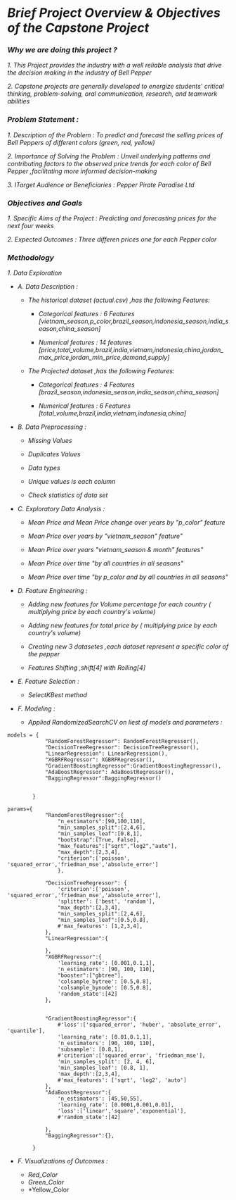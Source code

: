 

# *Brief Project Overview & Objectives of the Capstone Project*

### *Why we are doing this project ?*

  *1. This Project provides the industry with a well reliable analysis that drive the decision making in the industry of Bell Pepper*

  *2. Capstone projects are generally developed to energize students' critical thinking, problem-solving, oral communication, research, and teamwork abilities*

  ### *Problem Statement :*

  *1. Description of the Problem :   To predict and forecast the selling prices of Bell Peppers of different colors (green, red, yellow)*

  *2. Importance of Solving the Problem :  Unveil underlying patterns and contributing factors to the observed price trends for each color of Bell Pepper ,facilitating more informed decision-making*

  *3. ITarget Audience or Beneficiaries : Pepper Pirate Paradise Ltd*

  ### *Objectives and Goals*

  *1. Specific Aims of the Project : Predicting and forecasting prices for the next four weeks*

  *2. Expected Outcomes : Three differen prices one for each Pepper color*

  ### *Methodology*

  *1. Data Exploration*

   * *A. Data Description :*

     * *The historical dataset (actual.csv) ,has the following Features:*
     
       * *Categorical features :  6 Features  [vietnam_season,p_color,brazil_season,indonesia_season,india_season,china_season]*
     
       * *Numerical features : 14 features [price,total_volume,brazil,india,vietnam,indonesia,china,jordan_max_price,jordan_min_price,demand,supply]*

     * *The Projected dataset ,has the following Features:*
     
       * *Categorical features :  4 Features 
           [brazil_season,indonesia_season,india_season,china_season]*
     
       * *Numerical features :  6 Features 
           [total_volume,brazil,india,vietnam,indonesia,china]*  

   * *B. Data Preprocessing :*

     * *Missing Values*

     * *Duplicates Values*

     * *Data types*

     * *Unique values is each column*

     * *Check statistics of data set*


   * *C. Exploratory Data Analysis :*

     * *Mean Price and Mean Price change over years by "p_color" feature*

     * *Mean Price over years by "vietnam_season" feature"*

     * *Mean Price over years "vietnam_season & month" features"*

     * *Mean Price over time "by all countries in all seasons"*

     * *Mean Price over time "by p_color and by all countries in all seasons"*  

   * *D. Feature Engineering :*

     * *Adding new features for Volume percentage for each country ( multiplying price by each country's volume)*

     * *Adding new features for total price by ( multiplying price by each country's volume)*

     * *Creating new 3 datasetes ,each dataset represent a specific color of the pepper*

     * *Features Shifting ,shift[4] with Rolling[4]*



   * *E. Feature Selection :*

     * *SelectKBest method*

   * *F. Modeling :*

     * *Applied RandomizedSearchCV on liest of models and parameters :*





    models = {
                "RandomForestRegressor": RandomForestRegressor(),
                "DecisionTreeRegressor": DecisionTreeRegressor(),
                "LinearRegression": LinearRegression(),
                "XGBRFRegressor": XGBRFRegressor(),
                "GradientBoostingRegressor":GradientBoostingRegressor(),
                "AdaBoostRegressor": AdaBoostRegressor(),
                "BaggingRegressor":BaggingRegressor()
                
                
            }

    params={        
                "RandomForestRegressor":{
                    "n_estimators":[90,100,110], 
                    "min_samples_split":[2,4,6],
                    "min_samples_leaf":[0.8,1],
                    "bootstrap":[True, False],                                                                                                    
                    "max_features":["sqrt","log2","auto"],                                     
                    "max_depth":[2,3,4],
                    "criterion":['poisson', 'squared_error','friedman_mse','absolute_error']
                    },

                "DecisionTreeRegressor": {
                    'criterion':['poisson', 'squared_error','friedman_mse','absolute_error'],
                    'splitter': ['best', 'random'],
                    "max_depth":[2,3,4], 
                    "min_samples_split":[2,4,6],
                    "min_samples_leaf":[0.5,0.8],
                    #'max_features': [1,2,3,4],
                },
                "LinearRegression":{

                },
                "XGBRFRegressor":{
                    'learning_rate': [0.001,0.1,1],
                    'n_estimators': [90, 100, 110], 
                    "booster":["gbtree"],
                    'colsample_bytree': [0.5,0.8], 
                    'colsample_bynode': [0.5,0.8],
                    'random_state':[42]
                },

                
                "GradientBoostingRegressor":{
                    #'loss':['squared_error', 'huber', 'absolute_error', 'quantile'],
                    'learning_rate': [0.01,0.1,1],
                    'n_estimators': [90, 100, 110],
                    'subsample': [0.8,1],
                    #'criterion':['squared_error', 'friedman_mse'],
                    'min_samples_split': [2, 4, 6],
                    'min_samples_leaf': [0.8, 1],
                    'max_depth':[2,3,4],
                    #'max_features': ['sqrt', 'log2', 'auto']
                },
                "AdaBoostRegressor":{
                    'n_estimators': [45,50,55],
                    'learning_rate': [0.0001,0.001,0.01],
                    'loss':['linear','square','exponential'],
                    #'random_state':[42]
                    
                },
                "BaggingRegressor":{},
                
            }



* *F. Visualizations of Outcomes :*

     * *Red_Color*
     * *Green_Color*
     * *Yellow_Color
     
     








 






     

     
     
     
     
     
     
     











     
     



             









  








